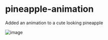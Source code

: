 # pineapple-animation
Added an animation to a cute looking pineapple 



![image](https://github.com/Shwetha21031/pineapple-animation/assets/106007416/13d5fcbc-b8d8-4b2e-a53e-b6b9adf202b9)
